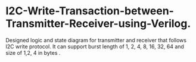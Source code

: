 # I2C-Write-Transaction-between-Transmitter-Receiver-using-Verilog.
Designed logic and state diagram for transmitter and receiver that follows I2C write protocol. It can support burst length of 1, 2, 4, 8, 16, 32, 64 and size of 1,2, 4 in bytes .

